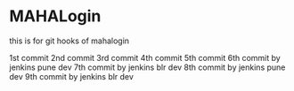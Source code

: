# MAHALogin
this is for git hooks  of mahalogin

1st commit 
2nd commit
3rd commit
4th commit
5th commit
6th commit by jenkins pune dev
7th commit by jenkins blr dev
8th commit by jenkins pune dev
9th commit by jenkins blr dev


